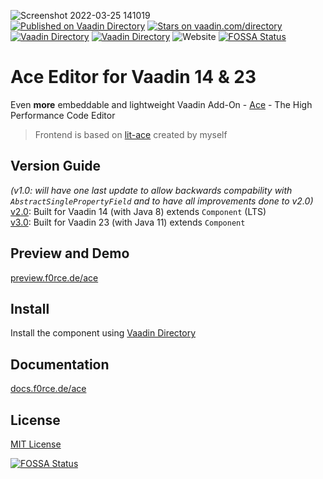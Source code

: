 ![Screenshot 2022-03-25 141019](https://user-images.githubusercontent.com/60381251/160126738-0b266dd1-6c70-4bdb-a8f7-6a2637bfd528.png)</br>
[![Published on Vaadin  Directory](https://img.shields.io/badge/Vaadin%20Directory-published-00b4f0.svg)](https://vaadin.com/directory/component/ace)
[![Stars on vaadin.com/directory](https://img.shields.io/vaadin-directory/star/ace.svg)](https://vaadin.com/directory/component/ace)
[![Vaadin Directory](https://img.shields.io/vaadin-directory/v/ace)](https://vaadin.com/directory/component/ace)
[![Vaadin Directory](https://img.shields.io/vaadin-directory/release-date/ace)](https://vaadin.com/directory/component/ace)
![Website](https://img.shields.io/website?down_message=offline&label=documentation&up_message=online&url=https%3A%2F%2Fdocs.f0rce.de%2Face)
[![FOSSA Status](https://app.fossa.com/api/projects/git%2Bgithub.com%2FF0rce%2Face.svg?type=shield)](https://app.fossa.com/projects/git%2Bgithub.com%2FF0rce%2Face?ref=badge_shield)

# Ace Editor for Vaadin 14 & 23

Even <strong>more</strong> embeddable and lightweight 
Vaadin Add-On - [Ace](http://ace.c9.io/) - The High Performance Code Editor

> Frontend is based on [lit-ace](https://npmjs.com/package/@f0rce/lit-ace) created by myself 


## Version Guide

*(v1.0: will have one last update to allow backwards compability with `AbstractSinglePropertyField` and to have all improvements done to v2.0)*</br> 
[v2.0](https://github.com/F0rce/ace/tree/master): Built for Vaadin 14 (with Java 8) extends `Component` (LTS)</br>
[v3.0](https://github.com/F0rce/ace/tree/3.0): Built for Vaadin 23 (with Java 11) extends `Component`

## Preview and Demo

[preview.f0rce.de/ace](https://preview.f0rce.de/ace)


## Install

Install the component using [Vaadin Directory](https://vaadin.com/directory/component/ace)


## Documentation

[docs.f0rce.de/ace](https://docs.f0rce.de/ace)


## License

[MIT License](https://github.com/F0rce/ace/blob/master/LICENSE)


[![FOSSA Status](https://app.fossa.com/api/projects/git%2Bgithub.com%2FF0rce%2Face.svg?type=large)](https://app.fossa.com/projects/git%2Bgithub.com%2FF0rce%2Face?ref=badge_large)
